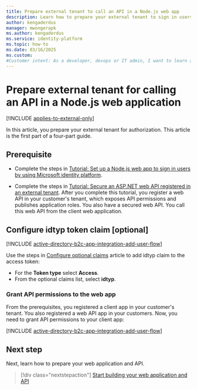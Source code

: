 ```yaml
---
title: Prepare external tenant to call an API in a Node.js web app
description: Learn how to prepare your external tenant to sign in users and call an API in your Node.js web application. 
author: kengaderdus
manager: mwongerapk
ms.author: kengaderdus
ms.service: identity-platform
ms.topic: how-to
ms.date: 03/16/2025
ms.custom: 
#Customer intent: As a developer, devops or IT admin, I want to learn about how to configure my external tenant so that I can call a web API that is protected by Microsoft Entra External ID. 
---
```


# Prepare external tenant for calling an API in a Node.js web application

[!INCLUDE [applies-to-external-only](../external-id/includes/applies-to-external-only.md)]

In this article, you prepare your external tenant for authorization. This article is the first part of a four-part guide.

## Prerequisite

- Complete the steps in [Tutorial: Set up a Node.js web app to sign in users by using Microsoft identity platform](tutorial-web-app-node-sign-in-prepare-app.md).

- Complete the steps in [Tutorial: Secure an ASP.NET web API registered in an external tenant](/entra/external-id/customers/tutorial-protect-web-api-dotnet-core-build-app). After you complete this tutorial, you register a web API in your customer's tenant, which exposes API permissions and publishes application roles. You also have a secured web API. You call this web API from the client web application.

## Configure idtyp token claim [optional]

[!INCLUDE [active-directory-b2c-app-integration-add-user-flow](../external-id/customers/includes/register-app/add-optional-claims-access.md)]

Use the steps in [Configure optional claims](optional-claims.md?tabs=appui) article to add idtyp claim to the access token:

- For the **Token type** select **Access**.
- From the optional claims list, select **idtyp**.  

### Grant API permissions to the web app

From the prerequisites, you registered a client app in your customer's tenant. You also registered a web API app in your customers. Now, you need to grant API permissions to your client app:

[!INCLUDE [active-directory-b2c-app-integration-add-user-flow](../external-id/customers/includes/register-app/grant-api-permission-call-api-common.md)]

## Next step

Next, learn how to prepare your web application and API.

> [!div class="nextstepaction"]
> [Start building your web application and API](how-to-web-app-node-sign-in-call-api-prepare-app.md)